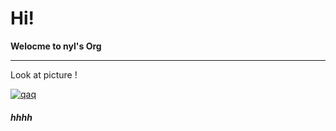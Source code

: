 # Hi!

 **Welocme to nyl's Org**  
 ***  
 Look at picture !  
 
[![qaq](/assets/img/shiprock.jpg "Shiprock")](https://markdown.com.cn)




##### hhhh

